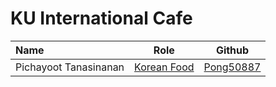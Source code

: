 # KU International Cafe

| Name                  | Role                               | Github                                    |
|:----------------------|------------------------------------|-------------------------------------------|
| Pichayoot Tanasinanan | [Korean Food](Menu.md#korean-food) | [Pong50887](https://github.com/Pong50887) |
